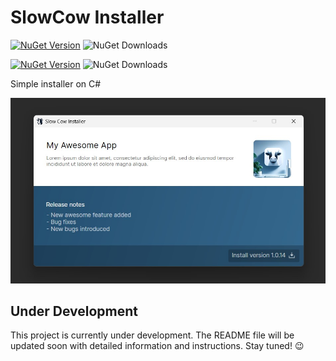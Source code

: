 # SlowCow Installer

[![NuGet Version](https://img.shields.io/nuget/v/SlowCow.Setup?style=for-the-badge&label=NUGET%20-%20Setup)](https://www.nuget.org/packages/SlowCow.Setup/)
![NuGet Downloads](https://img.shields.io/nuget/dt/SlowCow.Setup?style=for-the-badge)

[![NuGet Version](https://img.shields.io/nuget/v/SlowCow.Updater?style=for-the-badge&label=nuget%20-%20Updater)](https://www.nuget.org/packages/SlowCow.Updater/)
![NuGet Downloads](https://img.shields.io/nuget/dt/SlowCow.Updater?style=for-the-badge)

Simple installer on C#

![Application screenshot](https://raw.githubusercontent.com/NickRimmer/SlowCow/main/docs/app-screenshot.jpg)


## Under Development

This project is currently under development. The README file will be updated soon with detailed information and instructions. Stay tuned! 😉
